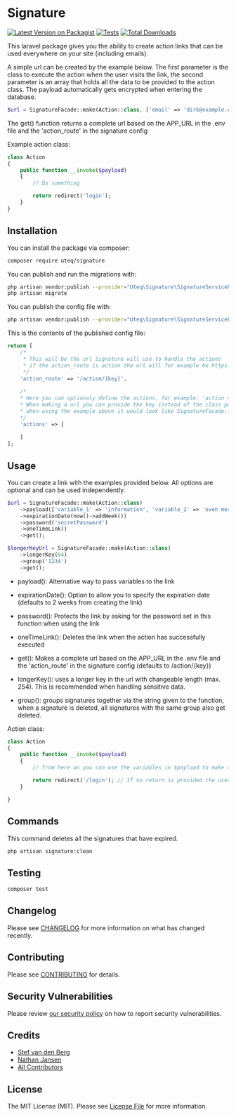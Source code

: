 # Signature

[![Latest Version on Packagist](https://img.shields.io/packagist/v/uteq/signature.svg)](https://packagist.org/packages/uteq/signature)
[![Tests](https://github.com/uteq/signature/workflows/Tests/badge.svg)](https://github.com/uteq/signature/actions?query=workflow%3ATests+branch%3Amaster)
[![Total Downloads](https://img.shields.io/packagist/dt/uteq/signature.svg)](https://packagist.org/packages/uteq/signature)

This laravel package gives you the ability to create action links that can be used everywhere on your site (including emails).

A simple url can be created by the example below. The first parameter is the class to execute the action when the user visits the link, the second parameter is an array that holds all the data to be provided to the action class. The payload automatically gets encrypted when entering the database.
```php 
$url = SignatureFacade::make(Action::class, ['email' => 'dirk@example.com'])->get();
```
The get() function returns a complete url based on the APP_URL in the .env file and the 'action_route' in the signature config

Example action class:
```php
class Action 
{
    public function __invoke($payload)
    {
        // Do something      

        return redirect('login');
    }
}
```
## Installation

You can install the package via composer:

```bash
composer require uteq/signature
```

You can publish and run the migrations with:

```bash
php artisan vendor:publish --provider="Uteq\Signature\SignatureServiceProvider" --tag="migrations"
php artisan migrate
```

You can publish the config file with:
```bash
php artisan vendor:publish --provider="Uteq\Signature\SignatureServiceProvider" --tag="config"
```

This is the contents of the published config file:

```php
return [
    /*
     * This will be the url Signature will use to handle the actions
     * if the action_route is action the url will for example be https://example.com/action/{key}
     */
    'action_route' => '/action/{key}',
    
    /*
    * Here you can optionaly define the actions, for example: 'action => '\App\SignatureActions\Action'
    * When making a url you can provide the key instead of the class path, 
    * when using the example above it would look like SignatureFacade::make('action', $payload)->get();
    */
    'actions' => [
        
    ]
];
```

## Usage
  You can create a link with the examples provided below. All options are optional and can be used independently.
``` php
$url = SignatureFacade::make(Action::class)
    ->payload(['variable_1' => 'information', 'variable_2' => 'even more information'])
    ->expirationDate(now()->addWeek())
    ->password('secretPassword')
    ->oneTimeLink()
    ->get();

$longerKeyUrl = SignatureFacade::make(Action::class)
    ->longerKey(64)
    ->group('1234')
    ->get();
```
- payload(): Alternative way to pass variables to the link 
- expirationDate(): Option to allow you to specify the expiration date (defaults to 2 weeks from creating the link)
- password(): Protects the link by asking for the password set in this function when using the link
- oneTimeLink(): Deletes the link when the action has successfully executed
- get(): Makes a complete url based on the APP_URL in the .env file and the 'action_route' in the signature config (defaults to /action/{key})

- longerKey(): uses a longer key in the url with changeable length (max. 254). This is recommended when handling sensitive data.
- group(): groups signatures together via the string given to the function, when a signature is deleted, all signatures with the same group also get deleted.

Action class:
```php
class Action
{
    public function __invoke($payload)
    {
        // from here on you can use the variables in $payload to make the link actually do something;

        return redirect('/login'); // If no return is provided the user will be redirected to "/".
    }

}
```

## Commands

This command deletes all the signatures that have expired.
```bash
php artisan signature:clean
```

## Testing

``` bash
composer test
```

## Changelog

Please see [CHANGELOG](CHANGELOG.md) for more information on what has changed recently.

## Contributing

Please see [CONTRIBUTING](.github/CONTRIBUTING.md) for details.

## Security Vulnerabilities

Please review [our security policy](../../security/policy) on how to report security vulnerabilities.

## Credits

- [Stef van den Berg](https://github.com/stef1904berg)
- [Nathan Jansen](https://github.com/uteq)
- [All Contributors](../../contributors)

## License

The MIT License (MIT). Please see [License File](LICENSE.md) for more information.
